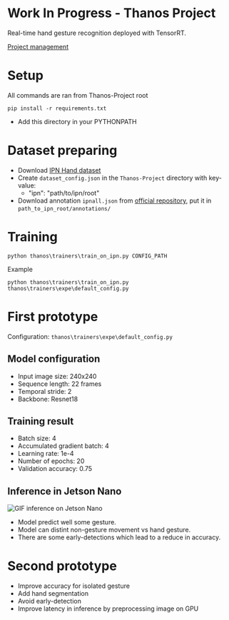 # Work In Progress - Thanos Project
Real-time hand gesture recognition deployed with TensorRT.

[Project management](https://www.notion.so/tonynguyen/Thanos-Project-fca58bc5858a458b88f05487f23a7515)


# Setup

All commands are ran from Thanos-Project root

```
pip install -r requirements.txt
```
- Add this directory in your PYTHONPATH


# Dataset preparing
- Download [IPN Hand dataset](https://gibranbenitez.github.io/IPN_Hand/)
- Create `dataset_config.json` in the `Thanos-Project` directory with key-value:
    - "ipn": "path/to/ipn/root"
- Download annotation `ipnall.json` from [official repository](https://github.com/GibranBenitez/IPN-hand/blob/master/annotation_ipnGesture/ipnall.json), put it in `path_to_ipn_root/annotations/` 


# Training
```
python thanos\trainers\train_on_ipn.py CONFIG_PATH
```
Example
```
python thanos\trainers\train_on_ipn.py thanos\trainers\expe\default_config.py
```

# First prototype

Configuration: `thanos\trainers\expe\default_config.py`

## Model configuration
- Input image size: 240x240
- Sequence length: 22 frames
- Temporal stride: 2
- Backbone: Resnet18


## Training result
- Batch size: 4
- Accumulated gradient batch: 4
- Learning rate: 1e-4
- Number of epochs: 20
- Validation accuracy: 0.75

## Inference in Jetson Nano
![GIF inference on Jetson Nano](images/jetson_nano_camera_inference.gif)

- Model predict well some gesture.
- Model can distint non-gesture movement vs hand gesture.
- There are some early-detections which lead to a reduce in accuracy.

# Second prototype
- Improve accuracy for isolated gesture
- Add hand segmentation
- Avoid early-detection
- Improve latency in inference by preprocessing image on GPU
